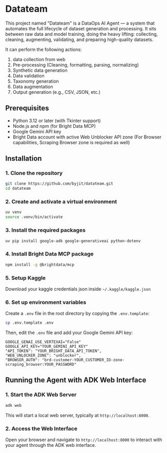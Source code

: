 # Datateam

This project named "Datateam" is a DataOps AI Agent — a system that automates the full lifecycle of dataset generation and processing. It sits between raw data and model training, doing the heavy lifting: collecting, cleaning, augmenting, validating, and preparing high-quality datasets.

It can perform the following actions:
1. data collection from web
2. Pre-processing (Cleaning, formatting, parsing, normalizing)
3. Synthetic data generation
4. Data validation
5. Taxonomy generation
6. Data augmentation
7. Output generation (e.g., CSV, JSON, etc.)

## Prerequisites

- Python 3.12 or later (with Tkinter support)
- Node.js and npm (for Bright Data MCP)
- Google Gemini API key
- Bright Data account with active Web Unblocker API zone (For Browser capabilities, Scraping Browser zone is required as well)

## Installation

### 1. Clone the repository

```bash
git clone https://github.com/byjit/datateam.git
cd datateam
```

### 2. Create and activate a virtual environment

```bash
uv venv
source .venv/bin/activate
```

### 3. Install the required packages
```bash
uv pip install google-adk google-generativeai python-dotenv
```

### 4. Install Bright Data MCP package

```bash
npm install -g @brightdata/mcp
```

### 5. Setup Kaggle 

Download your kaggle credentials json inside `~/.kaggle/kaggle.json` 

### 6. Set up environment variables

Create a `.env` file in the root directory by copying the `.env.template`:

```bash
cp .env.template .env
```

Then, edit the `.env` file and add your Google Gemini API key:

```
GOOGLE_GENAI_USE_VERTEXAI="False"
GOOGLE_API_KEY="YOUR_GEMINI_API_KEY"
"API_TOKEN": "YOUR_BRIGHT_DATA_API_TOKEN",
"WEB_UNLOCKER_ZONE": "unblocker",
"BROWSER_AUTH": "brd-customer-YOUR_CUSTOMER_ID-zone-scraping_browser:YOUR_PASSWORD"
```

## Running the Agent with ADK Web Interface

### 1. Start the ADK Web Server
```bash
adk web
```

This will start a local web server, typically at `http://localhost:8000`.

### 2. Access the Web Interface

Open your browser and navigate to `http://localhost:8000` to interact with your agent through the ADK web interface.